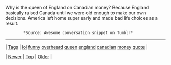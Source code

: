 <!--
title: Why is the queen of England on Canadian money? Because England basically raised Canada until we were old enough to make our own decisions. America left home super early and made bad life choices as a result.
date: 2020-06-28T15:27:00.198Z
tags: lol, funny, overheard, queen, england, canadian, money, quote
-->




Why is the queen of England on Canadian money? Because England basically raised Canada until we were old enough to make our own decisions. America left home super early and made bad life choices as a result. 

            *Source: Awesome conversation snippet on Tumblr*

<!--BOTTOM-POST-NAVIGATION-->
---

| [Tags](tags.md) | [lol](tag-lol.md) [funny](tag-funny.md) [overheard](tag-overheard.md) [queen](tag-queen.md) [england](tag-england.md) [canadian](tag-canadian.md) [money](tag-money.md) [quote](tag-quote.md) |

| [Newer](70093853401.md) | [Top](index.md) | [Older](70174623262.md) |